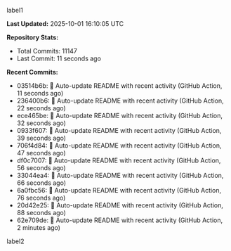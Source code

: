 
label1 
<!-- ACTIVITY_START -->
**Last Updated:** 2025-10-01 16:10:05 UTC

**Repository Stats:**
- Total Commits: 11147
- Last Commit: 11 seconds ago

**Recent Commits:**
- 03514b6b: 🤖 Auto-update README with recent activity (GitHub Action, 11 seconds ago)
- 236400b6: 🤖 Auto-update README with recent activity (GitHub Action, 22 seconds ago)
- ece465be: 🤖 Auto-update README with recent activity (GitHub Action, 32 seconds ago)
- 0933f607: 🤖 Auto-update README with recent activity (GitHub Action, 39 seconds ago)
- 706f4d84: 🤖 Auto-update README with recent activity (GitHub Action, 47 seconds ago)
- df0c7007: 🤖 Auto-update README with recent activity (GitHub Action, 56 seconds ago)
- 33044ea4: 🤖 Auto-update README with recent activity (GitHub Action, 66 seconds ago)
- 6a0fbc56: 🤖 Auto-update README with recent activity (GitHub Action, 76 seconds ago)
- 20d42e25: 🤖 Auto-update README with recent activity (GitHub Action, 88 seconds ago)
- 62e709de: 🤖 Auto-update README with recent activity (GitHub Action, 2 minutes ago)
<!-- ACTIVITY_END -->

label2
